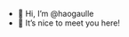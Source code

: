 - 👋 Hi, I’m @haogaulle
- 👀 It’s nice to meet you here!

<!---
haogaulle/haogaulle is a ✨ special ✨ repository because its `README.md` (this file) appears on your GitHub profile.
You can click the Preview link to take a look at your changes.
--->

